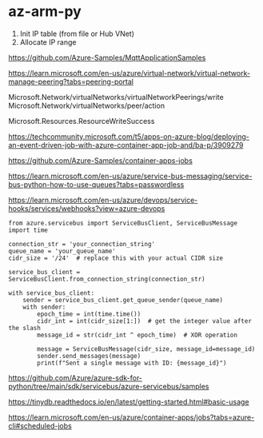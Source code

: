 # az-arm-py

1. Init IP table (from file or Hub VNet)
2. Allocate IP range

https://github.com/Azure-Samples/MqttApplicationSamples

https://learn.microsoft.com/en-us/azure/virtual-network/virtual-network-manage-peering?tabs=peering-portal


Microsoft.Network/virtualNetworks/virtualNetworkPeerings/write
Microsoft.Network/virtualNetworks/peer/action

Microsoft.Resources.ResourceWriteSuccess

https://techcommunity.microsoft.com/t5/apps-on-azure-blog/deploying-an-event-driven-job-with-azure-container-app-job-and/ba-p/3909279

https://github.com/Azure-Samples/container-apps-jobs

https://learn.microsoft.com/en-us/azure/service-bus-messaging/service-bus-python-how-to-use-queues?tabs=passwordless

https://learn.microsoft.com/en-us/azure/devops/service-hooks/services/webhooks?view=azure-devops

```
from azure.servicebus import ServiceBusClient, ServiceBusMessage  
import time  
  
connection_str = 'your_connection_string'  
queue_name = 'your_queue_name'  
cidr_size = '/24'  # replace this with your actual CIDR size  
  
service_bus_client = ServiceBusClient.from_connection_string(connection_str)  
  
with service_bus_client:  
    sender = service_bus_client.get_queue_sender(queue_name)  
    with sender:  
        epoch_time = int(time.time())  
        cidr_int = int(cidr_size[1:])  # get the integer value after the slash  
        message_id = str(cidr_int ^ epoch_time)  # XOR operation  
          
        message = ServiceBusMessage(cidr_size, message_id=message_id)  
        sender.send_messages(message)  
        print(f"Sent a single message with ID: {message_id}")  

```

https://github.com/Azure/azure-sdk-for-python/tree/main/sdk/servicebus/azure-servicebus/samples

https://tinydb.readthedocs.io/en/latest/getting-started.html#basic-usage

https://learn.microsoft.com/en-us/azure/container-apps/jobs?tabs=azure-cli#scheduled-jobs